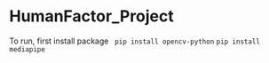 # HumanFactor_Project

To run, first install package 
``` pip install opencv-python```
``` pip install mediapipe ```
